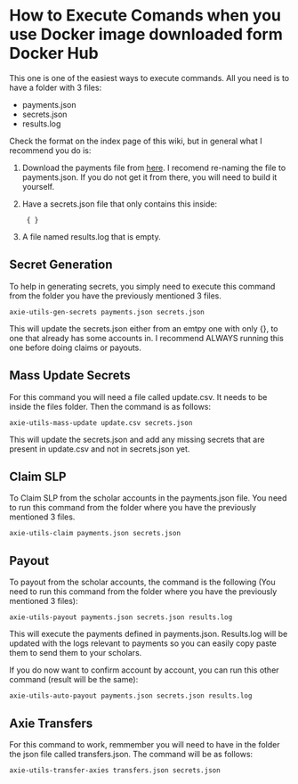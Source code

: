 # How to Execute Comands when you use Docker image downloaded form Docker Hub

This one is one of the easiest ways to execute commands. All you need is to have a folder with 3 files:

- payments.json
- secrets.json
- results.log

Check the format on the index page of this wiki, but in general what I recommend you do is:

1. Download the payments file from [here](https://axie.management/tracker/payments). I recomend re-naming the file to payments.json. If you do not get it from there, you will need to build it yourself.

2. Have a secrets.json file that only contains this inside:

        { }

3. A file named results.log that is empty.

## Secret Generation

To help in generating secrets, you simply need to execute this command from the folder you have the previously mentioned 3 files.

    axie-utils-gen-secrets payments.json secrets.json

This will update the secrets.json either from an emtpy one with only {}, to one that already has some accounts in. I recommend ALWAYS running this one before doing claims or payouts.

## Mass Update Secrets

For this command you will need a file called update.csv. It needs to be inside the files folder. Then the command is as follows:

    axie-utils-mass-update update.csv secrets.json

This will update the secrets.json and add any missing secrets that are present in update.csv and not in secrets.json yet.

## Claim SLP

To Claim SLP from the scholar accounts in the payments.json file. You need to run this command from the folder where you have the previously mentioned 3 files.

    axie-utils-claim payments.json secrets.json

## Payout

To payout from the scholar accounts, the command is the following (You need to run this command from the folder where you have the previously mentioned 3 files):

    axie-utils-payout payments.json secrets.json results.log

This will execute the payments defined in payments.json. Results.log will be updated with the logs relevant to payments so you can easily copy paste them to send them to your scholars.

If you do now want to confirm account by account, you can run this other command (result will be the same):

    axie-utils-auto-payout payments.json secrets.json results.log

## Axie Transfers

For this command to work, remmember you will need to have in the folder the json file called transfers.json. The command will be as follows:

    axie-utils-transfer-axies transfers.json secrets.json
